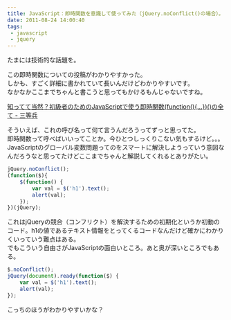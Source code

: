 ```yaml
---
title: JavaScript：即時関数を意識して使ってみた（jQuery.noConflict()の場合）。
date: 2011-08-24 14:00:40
tags: 
 - javascript
 - jquery
---
```


たまには技術的な話題を。

この即時関数についての投稿がわかりやすかった。<br>
しかも、すごく詳細に書かれていて長いんだけどわかりやすいです。<br>
なかなかここまでちゃんと書こうと思ってもかけるもんじゃないですね。

<!-- more -->

<a href="http://d.hatena.ne.jp/sandai/20110824/p1" title="知ってて当然？初級者のためのJavaScriptで使う即時関数(function(){...})()の全て - 三等兵" target="_blank">知ってて当然？初級者のためのJavaScriptで使う即時関数(function(){...})()の全て - 三等兵</a>

そういえば、これの呼び名って何て言うんだろうってずっと思ってた。<br>
即時関数って呼べばいいってことか。今ひとつしっくりこない気もするけど。。。<br>
JavaScriptのグローバル変数問題ってのをスマートに解決しようっていう意図なんだろうなと思ってたけどここまでちゃんと解説してくれるとありがたい。

```javascript
jQuery.noConflict();
(function($){
	$(function() {
		var val = $('h1').text();
		alert(val);
	});
})(jQuery);
```

これはjQueryの競合（コンフリクト）を解決するための初期化というか初動のコード。h1の値であるテキスト情報をとってくるコードなんだけど確かにわかりくいっていう難点はある。<br>
でもこういう自由さがJavaScriptの面白いところ。あと奥が深いところでもある。<br>

```javascript
$.noConflict();
jQuery(document).ready(function($) {
	var val = $('h1').text();
	alert(val);
});
```

こっちのほうがわかりやすいかな？
